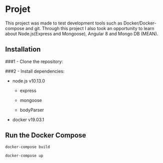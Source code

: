 # Projet

This project was made to test development tools such as Docker/Docker-compose and git.
Through this project I also took an opportunity to learn about Node.js(Express and Mongoose), Angular 8 and Mongo DB (MEAN).

## Installation

###1 - Clone the repository:

###2 - Install dependencies:
  * node.js v10.13.0
    * express

    * mongoose
    * bodyParser

  * docker v19.03.1

## Run the Docker Compose
```bash
docker-compose build
```

```bash
docker-compose up
```
